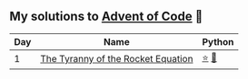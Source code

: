## My solutions to [Advent of Code](https://adventofcode.com/) :santa:

Day | Name | Python
--- | --- | ---
1 | [The Tyranny of the Rocket Equation](https://adventofcode.com/2019/day/1) | [:star:](day01/day01_part1.py) [:star2:](day01/day01_part2.py)
